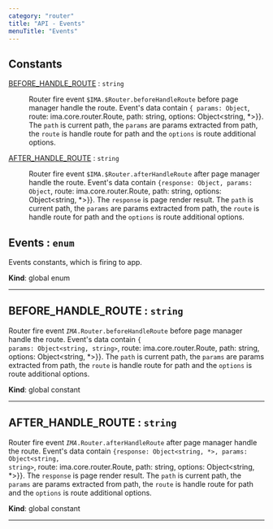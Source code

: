 ```yaml
---
category: "router"
title: "API - Events"
menuTitle: "Events"
---
```


## Constants

<dl>
<dt><a href="#BEFORE_HANDLE_ROUTE">BEFORE_HANDLE_ROUTE</a> : <code>string</code></dt>
<dd><p>Router fire event <code>$IMA.$Router.beforeHandleRoute</code> before page
manager handle the route. Event&#39;s data contain
<code>{ params: Object<string, string></code>, route: ima.core.router.Route,
path: string, options: Object&lt;string, *&gt;}}. The <code>path</code> is current
path, the <code>params</code> are params extracted from path, the
<code>route</code> is handle route for path and the <code>options</code> is route
additional options.</p>
</dd>
<dt><a href="#AFTER_HANDLE_ROUTE">AFTER_HANDLE_ROUTE</a> : <code>string</code></dt>
<dd><p>Router fire event <code>$IMA.$Router.afterHandleRoute</code> after page
manager handle the route. Event&#39;s data contain
<code>{response: Object<string, *>, params: Object<string, string></code>,
route: ima.core.router.Route, path: string, options: Object&lt;string, *&gt;}}.
The <code>response</code> is page render result. The <code>path</code> is current
path, the <code>params</code> are params extracted from path, the
<code>route</code> is handle route for path and the <code>options</code> is route
additional options.</p>
</dd>
</dl>

## Events : <code>enum</code>&nbsp;<a name="Events" href="https://github.com/seznam/ima/blob/v17.7.5/packages/core/src/router/Events.js#L6" target="_blank"><span class="icon"><i class="fas fa-external-link-alt fa-xs"></i></span></a>
Events constants, which is firing to app.

**Kind**: global enum  

* * *

## BEFORE\_HANDLE\_ROUTE : <code>string</code>&nbsp;<a name="BEFORE_HANDLE_ROUTE" href="https://github.com/seznam/ima/blob/v17.7.5/packages/core/src/router/Events.js#L19" target="_blank"><span class="icon"><i class="fas fa-external-link-alt fa-xs"></i></span></a>
Router fire event <code>$IMA.$Router.beforeHandleRoute</code> before page
manager handle the route. Event's data contain
<code>{ params: Object<string, string></code>, route: ima.core.router.Route,
path: string, options: Object<string, *>}}. The <code>path</code> is current
path, the <code>params</code> are params extracted from path, the
<code>route</code> is handle route for path and the <code>options</code> is route
additional options.

**Kind**: global constant  

* * *

## AFTER\_HANDLE\_ROUTE : <code>string</code>&nbsp;<a name="AFTER_HANDLE_ROUTE" href="https://github.com/seznam/ima/blob/v17.7.5/packages/core/src/router/Events.js#L34" target="_blank"><span class="icon"><i class="fas fa-external-link-alt fa-xs"></i></span></a>
Router fire event <code>$IMA.$Router.afterHandleRoute</code> after page
manager handle the route. Event's data contain
<code>{response: Object<string, *>, params: Object<string, string></code>,
route: ima.core.router.Route, path: string, options: Object<string, *>}}.
The <code>response</code> is page render result. The <code>path</code> is current
path, the <code>params</code> are params extracted from path, the
<code>route</code> is handle route for path and the <code>options</code> is route
additional options.

**Kind**: global constant  

* * *

